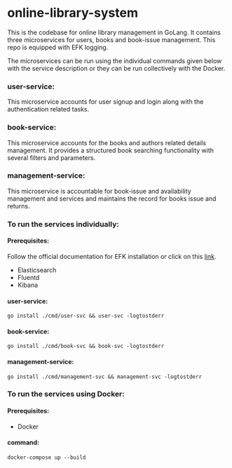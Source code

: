 # online-library-system
This is the codebase for online library management in GoLang. It contains three microservices for users, books and book-issue management. This repo is equipped with EFK logging.

The microservices can be run using the individual commands given below with the service description or they can be run collectively with the Docker.

### user-service:
This microservice accounts for user signup and login along with the authentication related tasks.

### book-service:
This microservice accounts for the books and authors related details management. It provides a structured book searching functionality with several filters and parameters.

### management-service:
This microservice is accountable for book-issue and availability management and services and maintains the record for books issue and returns.

### To run the services individually:
#### Prerequisites:
Follow the official documentation for EFK installation or click on this [link](https://docs.google.com/document/d/1s24lqsu_rhimB7s2CtGMuuweuHkmohbx2CpZ9BeaMz8/edit?usp=sharing).
- Elasticsearch
- Fluentd
- Kibana
#### user-service:
`go install ./cmd/user-svc && user-svc -logtostderr`
#### book-service:
`go install ./cmd/book-svc && book-svc -logtostderr`
#### management-service:
`go install ./cmd/management-svc && management-svc -logtostderr`

### To run the services using Docker:
#### Prerequisites:
- Docker
#### command:
`docker-compose up --build`

